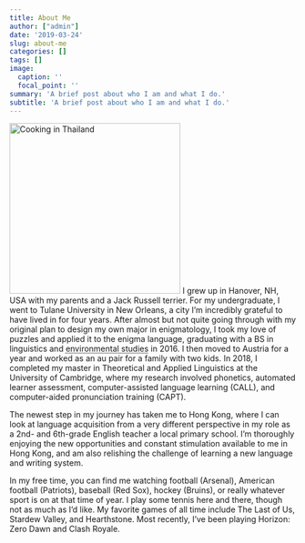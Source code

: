```yaml
---
title: About Me
author: ["admin"]
date: '2019-03-24'
slug: about-me
categories: []
tags: []
image:
  caption: ''
  focal_point: ''
summary: 'A brief post about who I am and what I do.'
subtitle: 'A brief post about who I am and what I do.'
---
```


<img src="/img/cookingphoto.jpg" alt="Cooking in Thailand" width="300"/>
I grew up in Hanover, NH, USA with my parents and a Jack Russell terrier. For my undergraduate, I went to Tulane University in New Orleans, a city I’m incredibly grateful to have lived in for four years. After almost but not quite going through with my original plan to design my own major in enigmatology, I took my love of puzzles and applied it to the enigma language, graduating with a BS in linguistics and <abbr title="Why I majored in environmental studies, I couldn't tell you to this day.">environmental studies</abbr> in 2016. I then moved to Austria for a year and worked as an au pair for a family with two kids. In 2018, I completed my master in Theoretical and Applied Linguistics at the University of Cambridge, where my research involved  phonetics, automated learner assessment, computer-assisted language learning (CALL), and computer-aided pronunciation training (CAPT).

The newest step in my journey has taken me to Hong Kong, where I can look at language acquisition from a very different perspective in my role as a 2nd- and 6th-grade English teacher a local primary school. I’m thoroughly enjoying the new opportunities and constant stimulation available to me in Hong Kong, and am also relishing the challenge of learning a new language and writing system.

In my free time, you can find me watching football (Arsenal), American football (Patriots), baseball (Red Sox), hockey (Bruins), or really whatever sport is on at that time of year. I play some tennis here and there, though not as much as I’d like. My favorite games of all time include The Last of Us, Stardew Valley, and Hearthstone. Most recently, I’ve been playing Horizon: Zero Dawn and Clash Royale.